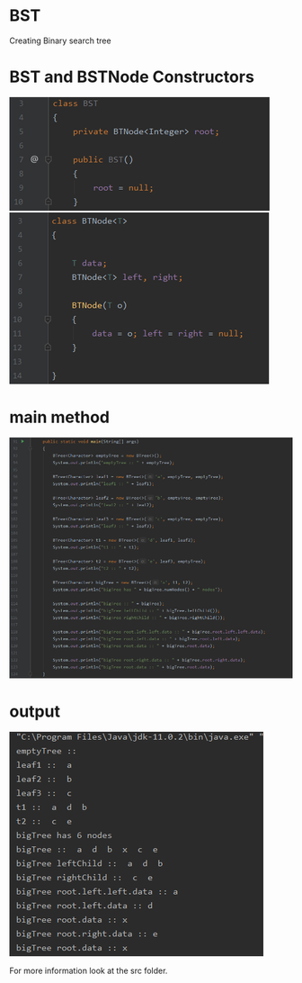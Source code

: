 # BST
Creating Binary search tree

# BST and BSTNode Constructors 

![](Images/BST.PNG)
![](Images/BTNode.PNG)

# main method

![](Images/Main.PNG)

# output 

![](Images/Output.PNG)

For more information look at the src folder.
